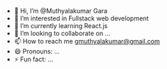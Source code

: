 - 👋 Hi, I’m @Muthyalakumar Gara
- 👀 I’m interested in Fullstack web development
- 🌱 I’m currently learning React.js
- 💞️ I’m looking to collaborate on ...
- 📫 How to reach me gmuthyalakumar@gmail.com
- 😄 Pronouns: ...
- ⚡ Fun fact: ...

<!---
Muthyalakumar/Muthyalakumar is a ✨ special ✨ repository because its `README.md` (this file) appears on your GitHub profile.
You can click the Preview link to take a look at your changes.
--->
